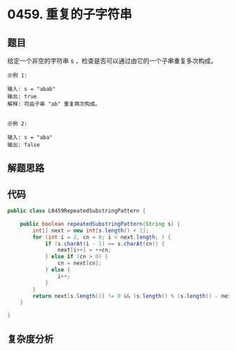 # 0459. 重复的子字符串

## 题目
给定一个非空的字符串 s ，检查是否可以通过由它的一个子串重复多次构成。


```
示例 1:

输入: s = "abab"
输出: true
解释: 可由子串 "ab" 重复两次构成。


示例 2:

输入: s = "aba"
输出: false

```

## 解题思路


## 代码
```java
public class L0459RepeatedSubstringPattern {
        
    public boolean repeatedSubstringPattern(String s) {
        int[] next = new int[s.length() + 1];
        for (int i = 2, cn = 0; i < next.length; ) {
            if (s.charAt(i - 1) == s.charAt(cn)) {
                next[i++] = ++cn;
            } else if (cn > 0) {
                cn = next[cn];
            } else {
                i++;
            }
        }
        return next[s.length()] != 0 && (s.length() % (s.length() - next[s.length()]) == 0);
    }
    
}
```

## 复杂度分析

